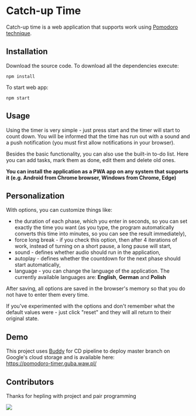 # Catch-up Time

Catch-up time is a web application that supports work using [Pomodoro technique](https://en.wikipedia.org/wiki/Pomodoro_Technique).

## Installation

Download the source code.
To download all the dependencies execute:

```
npm install
```

To start web app:
```
npm start
```

## Usage

Using the timer is very simple - just press start and the timer will start to count down. You will be informed that the time has run out with a sound and a push notification (you must first allow notifications in your browser).

Besides the basic functionality, you can also use the built-in to-do list. Here you can add tasks, mark them as done, edit them and delete old ones.

**You can install the application as a PWA app on any system that supports it (e.g. Android from Chrome browser, Windows from Chrome, Edge)**

## Personalization

With options, you can customize things like:

- the duration of each phase, which you enter in seconds, so you can set exactly the time you want (as you type, the program automatically converts this time into minutes, so you can see the result immediately),
- force long break - if you check this option, then after 4 iterations of work, instead of turning on a short pause, a long pause will start,
- sound - defines whether audio should run in the application,
- autoplay - defines whether the countdown for the next phase should start automatically,
- language - you can change the language of the application. The currently available languages are: **English**, **German** and **Polish**

After saving, all options are saved in the browser's memory so that you do not have to enter them every time.

If you've experimented with the options and don't remember what the default values were - just click "reset" and they will all return to their original state.

## Demo

This project uses [Buddy](https://buddy.works/) for CD pipeline to deploy master branch on Google's cloud storage and is available here:\
https://pomodoro-timer.guba.waw.pl/

## Contributors

Thanks for hepling with project and pair programming

<a href="https://github.com/tope96/pomodoro-timer/graphs/contributors">
  <img src="https://contributors-img.web.app/image?repo=tope96/pomodoro-timer" />
</a>
